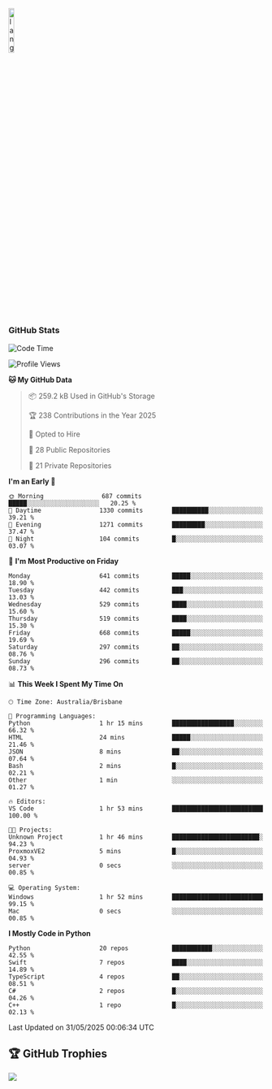 <p align="left"><img width=15%" src="https://github.com/alansmathew/alansmathew/raw/master/lang.gif" alt="lang image here" /></p>

# <h3 align="left">GitHub Stats</h3>

<!--START_SECTION:waka-->
![Code Time](http://img.shields.io/badge/Code%20Time-574%20hrs%2045%20mins-blue)

![Profile Views](http://img.shields.io/badge/Profile%20Views-0-blue)

**🐱 My GitHub Data** 

> 📦 259.2 kB Used in GitHub's Storage 
 > 
> 🏆 238 Contributions in the Year 2025
 > 
> 💼 Opted to Hire
 > 
> 📜 28 Public Repositories 
 > 
> 🔑 21 Private Repositories 
 > 
**I'm an Early 🐤** 

```text
🌞 Morning                687 commits         █████░░░░░░░░░░░░░░░░░░░░   20.25 % 
🌆 Daytime                1330 commits        ██████████░░░░░░░░░░░░░░░   39.21 % 
🌃 Evening                1271 commits        █████████░░░░░░░░░░░░░░░░   37.47 % 
🌙 Night                  104 commits         █░░░░░░░░░░░░░░░░░░░░░░░░   03.07 % 
```
📅 **I'm Most Productive on Friday** 

```text
Monday                   641 commits         █████░░░░░░░░░░░░░░░░░░░░   18.90 % 
Tuesday                  442 commits         ███░░░░░░░░░░░░░░░░░░░░░░   13.03 % 
Wednesday                529 commits         ████░░░░░░░░░░░░░░░░░░░░░   15.60 % 
Thursday                 519 commits         ████░░░░░░░░░░░░░░░░░░░░░   15.30 % 
Friday                   668 commits         █████░░░░░░░░░░░░░░░░░░░░   19.69 % 
Saturday                 297 commits         ██░░░░░░░░░░░░░░░░░░░░░░░   08.76 % 
Sunday                   296 commits         ██░░░░░░░░░░░░░░░░░░░░░░░   08.73 % 
```


📊 **This Week I Spent My Time On** 

```text
🕑︎ Time Zone: Australia/Brisbane

💬 Programming Languages: 
Python                   1 hr 15 mins        █████████████████░░░░░░░░   66.32 % 
HTML                     24 mins             █████░░░░░░░░░░░░░░░░░░░░   21.46 % 
JSON                     8 mins              ██░░░░░░░░░░░░░░░░░░░░░░░   07.64 % 
Bash                     2 mins              █░░░░░░░░░░░░░░░░░░░░░░░░   02.21 % 
Other                    1 min               ░░░░░░░░░░░░░░░░░░░░░░░░░   01.27 % 

🔥 Editors: 
VS Code                  1 hr 53 mins        █████████████████████████   100.00 % 

🐱‍💻 Projects: 
Unknown Project          1 hr 46 mins        ████████████████████████░   94.23 % 
ProxmoxVE2               5 mins              █░░░░░░░░░░░░░░░░░░░░░░░░   04.93 % 
server                   0 secs              ░░░░░░░░░░░░░░░░░░░░░░░░░   00.85 % 

💻 Operating System: 
Windows                  1 hr 52 mins        █████████████████████████   99.15 % 
Mac                      0 secs              ░░░░░░░░░░░░░░░░░░░░░░░░░   00.85 % 
```

**I Mostly Code in Python** 

```text
Python                   20 repos            ███████████░░░░░░░░░░░░░░   42.55 % 
Swift                    7 repos             ████░░░░░░░░░░░░░░░░░░░░░   14.89 % 
TypeScript               4 repos             ██░░░░░░░░░░░░░░░░░░░░░░░   08.51 % 
C#                       2 repos             █░░░░░░░░░░░░░░░░░░░░░░░░   04.26 % 
C++                      1 repo              █░░░░░░░░░░░░░░░░░░░░░░░░   02.13 % 
```




 Last Updated on 31/05/2025 00:06:34 UTC
<!--END_SECTION:waka-->

## 🏆 GitHub Trophies

![](https://github-profile-trophy.vercel.app/?username=samh06&theme=discord&no-frame=true&no-bg=false&margin-w=4)
